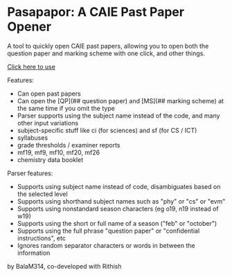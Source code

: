# Pasapapor: A CAIE Past Paper Opener
A tool to quickly open CAIE past papers, allowing you to open both the question paper and marking scheme with one click, and other things.

[Click here to use](https://balam314.github.io/pasapapor/)

Features:
* Can open past papers
* Can open the [QP](## question paper) and [MS](## marking scheme) at the same time if you omit the type
* Parser supports using the subject name instead of the code, and many other input variations
* subject-specific stuff like ci (for sciences) and sf (for CS / ICT)
* syllabuses
* grade thresholds / examiner reports
* mf19, mf9, mf10, mf20, mf26
* chemistry data booklet

Parser features:
* Supports using subject name instead of code, disambiguates based on the selected level
* Supports using shorthand subject names such as "phy" or "cs" or "evm"
* Supports using nonstandard season characters (eg o19, n19 instead of w19)
* Supports using the short or full name of a season ("feb" or "october")
* Supports using the full phrase "question paper" or "confidential instructions", etc
* Ignores random separator characters or words in between the information


by BalaM314, co-developed with Rithish
